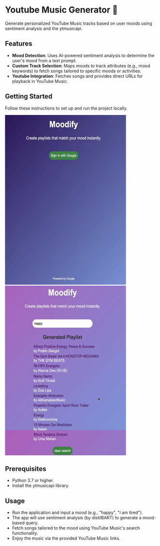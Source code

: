 # Youtube Music Generator 🎵
Generate personalized YouTube Music tracks based on user moods using sentiment analysis and the ytmusicapi.

## Features
- **Mood Detection**: Uses AI-powered sentiment analysis to determine the user's mood from a text prompt.
- **Custom Track Selection**: Maps moods to track attributes (e.g., mood keywords) to fetch songs tailored to specific moods or activities.
- **Youtube Integration**: Fetches songs and provides direct URLs for playback in YouTube Music.

## Getting Started
Follow these instructions to set up and run the project locally.

  <img src="https://github.com/haileyplay/youtube-music-generator-mood/blob/main/Moodify_index.jpg" width="400" height="560">
  <img src="https://github.com/haileyplay/youtube-music-generator-mood/blob/main/Moodify_songlist.jpg" width="400" height="560">

## Prerequisites
- Python 3.7 or higher.
- Install the ytmusicapi library.

## Usage
- Run the application and input a mood (e.g., "happy", "I am tired").
- The app will use sentiment analysis (by distilBART) to generate a mood-based query.
- Fetch songs tailored to the mood using YouTube Music's search functionality.
- Enjoy the music via the provided YouTube Music links.
